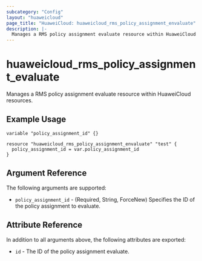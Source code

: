 ```yaml
---
subcategory: "Config"
layout: "huaweicloud"
page_title: "HuaweiCloud: huaweicloud_rms_policy_assignment_envaluate"
description: |-
  Manages a RMS policy assignment evaluate resource within HuaweiCloud resources.
---
```


# huaweicloud_rms_policy_assignment_evaluate

Manages a RMS policy assignment evaluate resource within HuaweiCloud resources.

## Example Usage

```hcl
variable "policy_assignment_id" {}

resource "huaweicloud_rms_policy_assignment_envaluate" "test" {
  policy_assignment_id = var.policy_assignment_id
}
```

## Argument Reference

The following arguments are supported:

* `policy_assignment_id` - (Required, String, ForceNew) Specifies the ID of the policy assignment to evaluate.

## Attribute Reference

In addition to all arguments above, the following attributes are exported:

* `id` - The ID of the policy assignment evaluate.

